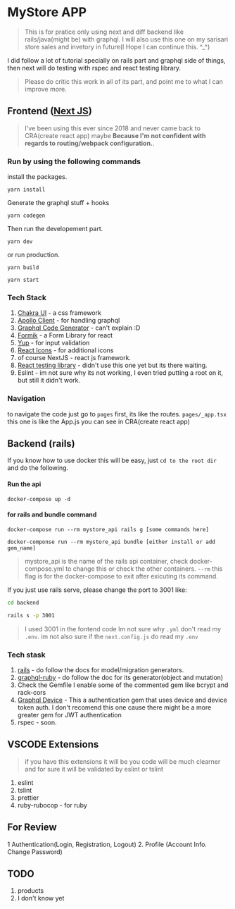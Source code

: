 # MyStore APP


> This is for pratice only using next and diff backend like rails/java(might be) with graphql. I will also use this one on my sarisari store sales and invetory in future(I Hope I can continue this. ^_^)


I did follow a lot of tutorial specially on rails part and graphql side of things, then next will do testing with rspec and react testing library.

> Please do critic this work in all of its part, and point me to what I can improve more.

## Frontend ([Next JS](https://nextjs.org/))

> I've been using this ever since 2018 and never came back to CRA(create react app) maybe **Because I'm not confident with regards to routing/webpack configuration.**.

### Run by using the following commands

install the packages.
```
yarn install
```
Generate the graphql stuff + hooks
```
yarn codegen
```
Then run the developement part.

```
yarn dev
```

or run production.

```
yarn build

yarn start
```

### Tech Stack
1. [Chakra UI](https://chakra-ui.com/) - a css framework
2. [Apollo Client](https://www.apollographql.com/docs/react/) - for handling graphql
3. [Graphql Code Generator](https://www.graphql-code-generator.com/) - can't explain :D
4. [Formik](https://formik.org/docs/overview) - a Form Library for react
5. [Yup](https://github.com/jquense/yup) - for input validation
6. [React Icons](https://react-icons.github.io/react-icons) - for additional icons
7. of course NextJS - react js framework.
8. [React testing library](https://testing-library.com/docs/react-testing-library/intro/) - didn't use this one yet but its there waiting.
9. Eslint - im not sure why its not working, I even tried putting a root on it, but still it didn't work.

### Navigation

to navigate the code just go to `pages` first, its like the routes.
`pages/_app.tsx` this one is like the App.js you can see in CRA(create react app)

## Backend (rails)

If you know how to use docker this will be easy, just `cd to the root dir` and do the following.

#### Run the api
```
docker-compose up -d
```
#### for rails and bundle command
```
docker-compose run --rm mystore_api rails g [some commands here]
```
```
docker-componse run --rm mystore_api bundle [either install or add gem_name]
```

> mystore_api is the name of the rails api container, check docker-compose.yml to change this or check the other containers. `--rm` this flag is for the docker-compose to exit after exicuting its command.


If you just use rails serve, please change the port to 3001 like:
```zsh
cd backend

rails s -p 3001
```

> I used 3001 in the fontend code Im not sure why `.yml` don't read my `.env`. im not also sure if the `next.config.js` do read my `.env`

### Tech stask
1. [rails](http://rubyonrails.org/) - do follow the docs for model/migration generators.
2. [graphql-ruby](https://graphql-ruby.org/) - do follow the doc for its generator(object and mutation)
3. Check the Gemfile I enable some of the commented gem like bcrypt and rack-cors
4. [Graphql Device](https://github.com/graphql-devise/graphql_devise) - This a authentication gem that uses device and device token auth. I don't recomend this one cause there might be a more greater gem for JWT authentication
5. rspec - soon.


## VSCODE Extensions
> if you have this extensions it will be you code will be much clearner and for sure it will be validated by eslint or tslint

1. eslint
2. tslint
3. prettier
4. ruby-rubocop - for ruby

## For Review
1 Authentication(Login, Registration, Logout)
2. Profile (Account Info. Change Password)

## TODO
1. products
2. I don't know yet
